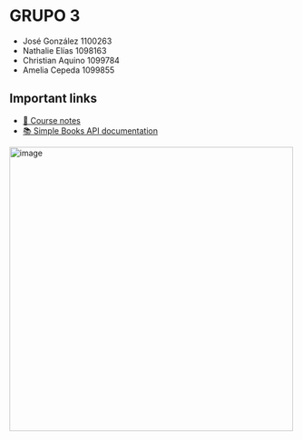  # GRUPO 3

* José González 1100263
* Nathalie Elías 1098163
* Christian Aquino 1099784
* Amelia Cepeda 1099855

## Important links

* [📝 Course notes](./course-notes.md)
* [📚 Simple Books API documentation](./simple-books-api.md)

<img width="500" alt="image" src="https://user-images.githubusercontent.com/77129444/232896850-b3723833-b455-4c11-8f7d-596518e41717.png">

